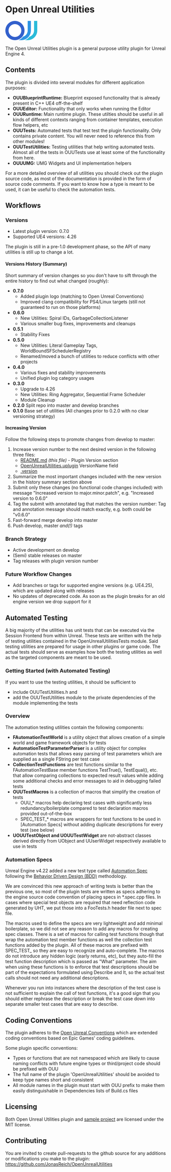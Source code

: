 
# Open Unreal Utilities

![OUU logo](./Resources/ouu.png)

The Open Unreal Utilities plugin is a general purpose utility plugin for Unreal Engine 4.

## Contents

The plugin is divided into several modules for different application purposes:

- **OUUBlueprintRuntime:** Blueprint exposed functionality that is already present in C++ UE4 off-the-shelf
- **OUUEditor:** Functionality that only works when running the Editor
- **OUURuntime:** Main runtime plugin. These utilties should be useful in all kinds of different contexts
	ranging from container templates, execution flow helpers, etc
- **OUUTests:** Automated tests that test test the plugin functionality. Only contains private content.
	You will never need to reference this from other modules!
- **OUUTestUtilities:** Testing utilities that help writing automated tests. Almost all of the tests in OUUTests
	use at least some of the functionality from here.
- **OUUUMG:** UMG Widgets and UI implementation helpers

For a more detailed overview of all utilities you should check out the plugin source code,
as most of the documentation is provided in the form of source code comments.
If you want to know how a type is meant to be used, it can be useful to check the automation tests.

## Workflows

### Versions

- Latest plugin version: 0.7.0
- Supported UE4 versions: 4.26

The plugin is still in a pre-1.0 development phase, so the API of many utilities is still up to change a lot.

#### Versions History (Summary)

Short summary of version changes so you don't have to sift through the entire history to find out what changed (roughly):

- **0.7.0**
	- Added plugin logo (matching to Open Unreal Conventions)
	- Improved clang compatibility for PS4/Linux targets (still not guaranteed to run on those platforms)
- **0.6.0**
	- New Utilities: Spiral IDs, GarbageCollectionListener
	- Various smaller bug fixes, improvements and cleanups
- **0.5.1**
	- Stability Fixes
- **0.5.0**
	- New Utilities: Literal Gameplay Tags, WorldBoundSFSchedulerRegistry
	- Renamed/moved a bunch of utilities to reduce conflicts with other projects
- **0.4.0**
	- Various fixes and stability improvements
	- Unified plugin log category usages
- **0.3.0**
	- Upgrade to 4.26
	- New Utilities: Ring Aggregator, Sequential Frame Scheduler
	- Module Cleanup
- **0.2.0** Split repo into master and develop branches
- **0.1.0** Base set of utilities (All changes prior to 0.2.0 with no clear versioning strategy)

#### Increasing Version

Follow the following steps to promote changes from develop to master:

1. Increase version number to the next desired version in the following three files:
	- [README.md](./README.md) _(this file)_ - Plugin Version section
	- [OpenUnrealUtilities.uplugin](./OpenUnrealUtilities.uplugin) VersionName field
	- [.version](./.version)
2. Summarize the most important changes included with the new version in the history summary section above
3. Submit only these changes (no functional code changes included) with message "Increased version to major.minor.patch", e.g. "Increased version to 0.6.0"
4. Tag the submit with annotated tag that matches the version number: Tag and annotation message should match exactly, e.g. both could be "v0.6.0"
5. Fast-forward merge develop into master
6. Push develop, master _and(!)_ tags

### Branch Strategy

- Active development on develop
- (Semi) stable releases on master
- Tag releases with plugin version number

### Future Workflow Changes

- Add branches or tags for supported engine versions (e.g. UE4.25), which are updated along with releases
- No updates of deprecated code. As soon as the plugin breaks for an old engine version we drop support for it

## Automated Testing

A big majority of the utilities has unit tests that can be executed via the Session Frontend from within Unreal.
These tests are written with the help of testing utilities contained in the OpenUnrealUtilitiesTests module.
Said testing utilities are prepared for usage in other plugins or game code. The actual tests should serve as examples how
both the testing utilities as well as the targeted components are meant to be used.

### Getting Started (with Automated Testing)

If you want to use the testing utilities, it should be sufficient to

- include OUUTestUtilities.h and
- add the OUUTestUtilities module to the private dependencies of the module implementing the tests

### Overview

The automation testing utilities contain the following components:

- **FAutomationTestWorld** is a utility object that allows creation of a simple world and game framework objects for tests
- **AutomationTestParameterParser** is a utility object for complex automation tests that allows easy parsing of test parameters
which are supplied as a single FString per test case
- **CollectionTestFunctions** are test functions similar to the FAutomationTestBase member functions TestTrue(), TestEqual(), etc.
that allow comparing collections to expected result values while adding some additional checks and error messages to aid in debugging failed tests
- **OUUTestMacros** is a collection of macros that simplify the creation of tests
	- OUU_\* macros help declaring test cases with significantly less redundancy/boilerplate compared to test declaration macros provided out-of-the-box
	- SPEC_TEST_\* macros are wrappers for test functions to be used in [Automation Specs] without adding duplicate descriptions for every test (see below)
- **UOUUTestObject and UOUUTestWidget** are not-abstract classes derived directly from UObject and UUserWidget respectively available to use in tests

### Automation Specs

Unreal Engine v4.22 added a new test type called [Automation Spec](https://docs.unrealengine.com/en-US/Programming/Automation/AutomationSpec/index.html)
following the [Behavior Driven Design (BDD)](https://en.wikipedia.org/wiki/Behavior-driven_development) methodology.

We are convinced this new approach of writing tests is better than the previous one, so most of the plugin tests are written as specs adhering to
the engine source code convention of placing specs in \*.spec.cpp files. In cases where special test objects are required that need reflection code generated by
UHT, we put those into a FooTests.h header file next to spec file.

The macros used to define the specs are very lightweight and add minimal boilerplate, so we did not see any reason to add any macros for creating spec classes.
There is a set of macros for calling test functions though that wrap the automation test member functions as well the collection test functions added by the plugin.
All of these macros are prefixed with SPEC_TEST_ so they are easy to recognize and auto-complete. The macros do not introduce any hidden logic (early returns, etc),
but they auto-fill the test function description which is passed as "What" parameter. The aim when using these functions is to enforce that test descriptions should be
part of the expectations formulated using Describe and It, so the actual test calls should not need any additional descriptions.

Whenever you run into instances where the description of the test case is not sufficient to explain the call of test functions, it's a good sign that you should either rephrase
the description or break the test case down into separate smaller test cases that are easy to describe.

## Coding Conventions

The plugin adheres to the [Open Unreal Conventions](https://jonasreich.github.io/OpenUnrealConventions/) which are extended coding conventions based on Epic Games' coding guidelines. 

Some plugin specific conventions:
- Types or functions that are not namespaced which are likely to cause naming conflicts with future engine types or third/project code should be prefixed with OUU
- The full name of the plugin 'OpenUnrealUtilities' should be avoided to keep type names short and consistent
- All module names in the plugin must start with OUU prefix to make them easily distinguishable in Dependencies lists of Build.cs files

## Licensing

Both Open Unreal Utilities plugin and [sample project](https://github.com/JonasReich/OpenUnrealUtilitiesSampleProject) are licensed under the MIT license.

## Contributing

You are invited to create pull-requests to the github source for any additions or modifications you make to the plugin:
https://github.com/JonasReich/OpenUnrealUtilities
